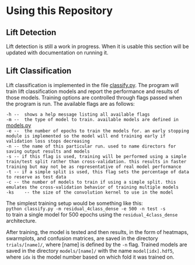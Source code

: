 # Using this Repository

## Lift Detection

Lift detection is still a work in progress. When it is usable this section will be updated with documentation on running it.

## Lift Classification

Lift classification is implemented in the file [classify.py](../src/classify.py). The program will train lift classification models and report the performance and results of those models. Training options are controlled through flags passed when the program is run. The available flags are as follows:

`-h --  shows a help message listing all available flags`<br>
`-m --  the type of model to train. available models are defined in `[models.py](../src/models.py)<br>
`-e --  the number of epochs to train the models for. an early stopping module is implemented so the model will end training early if validation loss stops decreasing`<br>
`-n -- the name of this particular run. used to name directors for saving output results and models`<br>
`-s -- if this flag is used, training will be performed using a simple train/test split rather than cross-validation. this results in faster training but may not be as representative of real model performance`<br>
`-t -- if a simple split is used, this flag sets the percentage of data to reserve as test data`<br>
`-c -- the number of models to train if using a simple split. this emulates the cross-validation behavior of training multiple models`<br>
`-ks    -- the size of the convolution kernel to use in the model`

The simplest training setup would be something like this:<br>
`python classify.py -m residual_4class_dense -e 500 -n test -s`<br>
to train a single model for 500 epochs using the `residual_4class_dense` architecture.

After training, the model is tested and then results, in the form of heatmaps, swarmplots, and confusion matrices, are saved in the directory `trials/[name]/`, where [name] is defined by the `-n` flag. Trained models are saved in the directory `models/[name]/` with the name `model[idx].hdf5`, where `idx` is the model number based on which fold it was trained on.